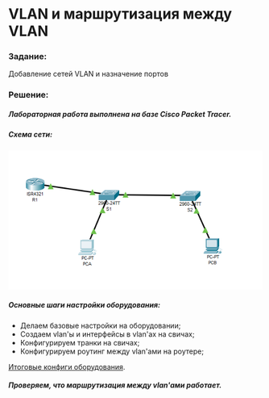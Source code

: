 # VLAN и маршрутизация между VLAN

###  Задание:
Добавление сетей VLAN и назначение портов

###  Решение:

##### Лабораторная работа выполнена на базе Cisco Packet Tracer.

##### Схема сети:

![](https://github.com/irvin232/OTUS-network-engineer/blob/master/labs/lab01/network%20topology.png)

##### Основные шаги настройки оборудования:
- Делаем базовые настройки на оборудовании;
- Создаем vlan'ы и интерфейсы в vlan'ах на свичах;
- Конфигурируем транки на свичах;
- Конфигурируем роутинг между vlan'ами на роутере;

[Итоговые конфиги оборудования](https://github.com/irvin232/OTUS-network-engineer/tree/master/labs/lab01/Configs).

##### Проверяем, что маршрутизация между vlan'ами работает.

